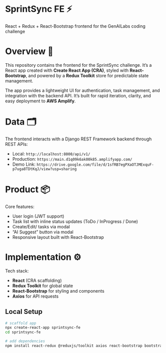 # SprintSync FE ⚡️
React + Redux + React-Bootstrap frontend for the GenAILabs coding challenge

# Overview 📗
This repository contains the frontend for the SprintSync challenge. It’s a React app created with **Create React App (CRA)**, styled with **React-Bootstrap**, and powered by a **Redux Toolkit** store for predictable state management.

The app provides a lightweight UI for authentication, task management, and integration with the backend API. It’s built for rapid iteration, clarity, and easy deployment to **AWS Amplify**.

# Data 🗂️
The frontend interacts with a Django REST Framework backend through REST APIs:
- Local: `http://localhost:8000/api/v1/`
- Production: `https://main.d1q09k6ak00k85.amplifyapp.com/`
- Demo Link: `https://drive.google.com/file/d/1sfRB7egPXaOTJMExquF-p7uga8TDtKqJ/view?usp=sharing`

# Product 📦
Core features:
- User login (JWT support)  
- Task list with inline status updates (ToDo / InProgress / Done)  
- Create/Edit/ tasks via modal  
- “AI Suggest” button via modal
- Responsive layout built with React-Bootstrap  

# Implementation ⚙️
Tech stack:
- **React** (CRA scaffolding)  
- **Redux Toolkit** for global state  
- **React-Bootstrap** for styling and components  
- **Axios** for API requests  

## Local Setup
```bash
# scaffold app
npx create-react-app sprintsync-fe
cd sprintsync-fe

# add dependencies
npm install react-redux @reduxjs/toolkit axios react-bootstrap bootstrap
```